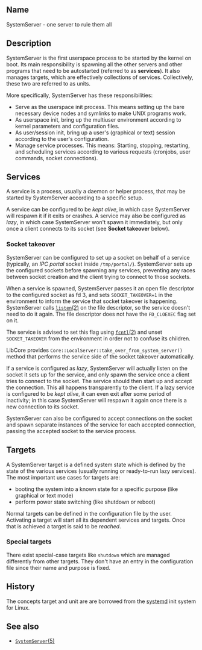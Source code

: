 ## Name

SystemServer - one server to rule them all

## Description

SystemServer is the first userspace process to be started by the kernel on boot.
Its main responsibility is spawning all the other servers and other programs
that need to be autostarted (referred to as **services**).
It also manages targets, which are effectively collections of services. Collectively, these two are referred to as units.

More specifically, SystemServer has these responsibilities:
-   Serve as the userspace init process. This means setting up the bare necessary device nodes and symlinks to make UNIX programs work.
-   As userspace init, bring up the multiuser environment according to kernel parameters and configuration files.
-   As user/session init, bring up a user's (graphical or text) session according to the user's configuration.
-   Manage service processes. This means: Starting, stopping, restarting, and scheduling services according to various requests (cronjobs, user commands, socket connections).

## Services

A service is a process, usually a daemon or helper process, that may be started by SystemServer according to a specific setup.

A service can be configured to be *kept alive*, in which case SystemServer will
respawn it if it exits or crashes. A service may also be configured as *lazy*,
in which case SystemServer won't spawn it immediately, but only once a client
connects to its socket (see **Socket takeover** below).

### Socket takeover

SystemServer can be configured to set up a socket on behalf of a service
(typically, an *IPC portal* socket inside `/tmp/portal/`). SystemServer sets up
the configured sockets before spawning any services, preventing any races
between socket creation and the client trying to connect to those sockets.

When a service is spawned, SystemServer passes it an open file descriptor to the
configured socket as fd 3, and sets `SOCKET_TAKEOVER=1` in the environment to
inform the service that socket takeover is happening. SystemServer calls
[`listen`(2)](help://man/2/listen) on the file descriptor, so the service doesn't
need to do it again. The file descriptor does not have the `FD_CLOEXEC` flag set
on it.

The service is advised to set this flag using [`fcntl`(2)](help://man/2/fcntl) and
unset `SOCKET_TAKEOVER` from the environment in order not to confuse its
children.

LibCore provides `Core::LocalServer::take_over_from_system_server()` method that
performs the service side of the socket takeover automatically.

If a service is configured as *lazy*, SystemServer will actually listen on the
socket it sets up for the service, and only spawn the service once a client
tries to connect to the socket. The service should then start up and accept the
connection. This all happens transparently to the client. If a lazy service is
configured to be *kept alive*, it can even exit after some period of inactivity;
in this case SystemServer will respawn it again once there is a new connection
to its socket.

SystemServer can also be configured to accept connections on the socket and
spawn separate instances of the service for each accepted connection, passing
the accepted socket to the service process.

## Targets

A SystemServer target is a defined system state which is defined by the state of the various services (usually running or ready-to-run lazy services). The most important use cases for targets are:
- booting the system into a known state for a specific purpose (like graphical or text mode)
- perform power state switching (like shutdown or reboot)

Normal targets can be defined in the configuration file by the user. Activating a target will start all its dependent services and targets. Once that is achieved a target is said to be _reached_.

### Special targets

There exist special-case targets like `shutdown` which are managed differently from other targets. They don't have an entry in the configuration file since their name and purpose is fixed.

## History

The concepts target and unit are are borrowed from the [systemd](https://systemd.io/) init system for Linux.

## See also

* [`SystemServer`(5)](help://man/5/SystemServer)

